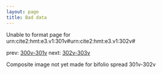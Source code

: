 ```yaml
---
layout: page
title: Bad data
---
```


Unable to format page for urn:cite2:hmt:e3.v1:301v#urn:cite2:hmt:e3.v1:302v#

prev: [300v-301v](../300v-301v/) next: [302v-303v](../302v-303v/)

Composite image not yet made for bifolio spread 301v-302v

